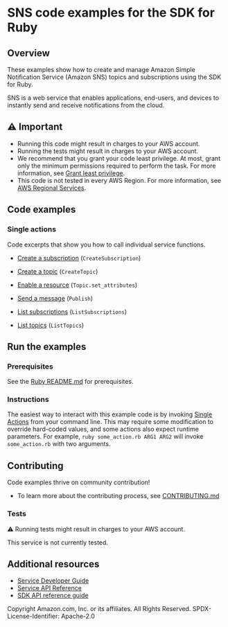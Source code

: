 # SNS code examples for the SDK for Ruby
## Overview
These examples show how to create and manage Amazon Simple Notification Service (Amazon SNS) topics and subscriptions using the SDK for Ruby.

SNS is a web service that enables applications, end-users, and devices to instantly send and receive notifications from the cloud.

## ⚠️ Important
* Running this code might result in charges to your AWS account. 
* Running the tests might result in charges to your AWS account.
* We recommend that you grant your code least privilege. At most, grant only the minimum permissions required to perform the task. For more information, see [Grant least privilege](https://docs.aws.amazon.com/IAM/latest/UserGuide/best-practices.html#grant-least-privilege). 
* This code is not tested in every AWS Region. For more information, see [AWS Regional Services](https://aws.amazon.com/about-aws/global-infrastructure/regional-product-services).

## Code examples

### Single actions
Code excerpts that show you how to call individual service functions.

* [Create a subscription](./sns-ruby-example-create-subscription.rb) (`CreateSubscription`)

* [Create a topic](./sns-ruby-example-create-topic.rb) (`CreateTopic`)

* [Enable a resource](./sns-ruby-example-enable-resource.rb) (`Topic.set_attributes`)

* [Send a message](./sns-ruby-example-send-message.rb) (`Publish`)

* [List subscriptions](./sns-ruby-example-show-subscriptions.rb) (`ListSubscriptions`)

* [List topics](./sns-ruby-example-show-topics.rb) (`ListTopics`)






## Run the examples

### Prerequisites

See the [Ruby README.md](https://github.com/awsdocs/aws-doc-sdk-examples/blob/main/ruby/README.md) for prerequisites.

### Instructions
The easiest way to interact with this example code is by invoking [Single Actions](#single-actions) from your command line. This may require some modification to override hard-coded values, and some actions also expect runtime parameters. For example, `ruby some_action.rb ARG1 ARG2` will invoke `some_action.rb` with two arguments.

## Contributing
Code examples thrive on community contribution!
* To learn more about the contributing process, see [CONTRIBUTING.md](../../../CONTRIBUTING.md)

### Tests
⚠️ Running tests might result in charges to your AWS account.

This service is not currently tested.

## Additional resources
* [Service Developer Guide](https://docs.aws.amazon.com/sdk-for-ruby/v3/developer-guide/welcome.html)
* [Service API Reference](https://docs.aws.amazon.com/sdk-for-ruby/v3/api/)
* [SDK API reference guide](https://aws.amazon.com/developer/language/ruby/)

Copyright Amazon.com, Inc. or its affiliates. All Rights Reserved. SPDX-License-Identifier: Apache-2.0
